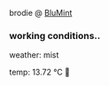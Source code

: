 brodie @ [BluMint](https://www.linkedin.com/company/blumint-io/)

<!--weather_start-->
### working conditions..

weather: mist 

temp: 13.72 °C 👕

<!--weather_end-->
